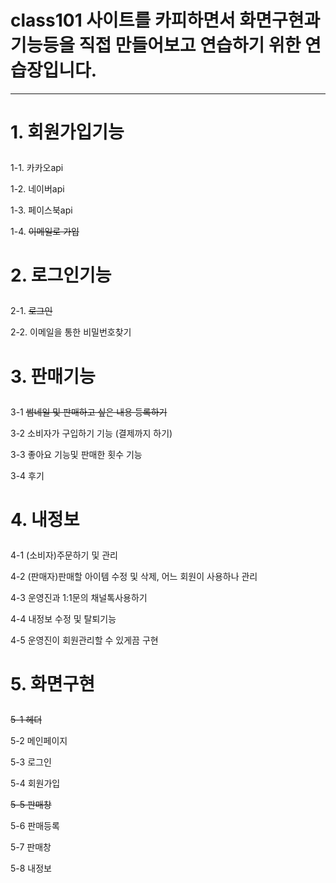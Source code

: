 

# class101 사이트를 카피하면서 화면구현과 기능등을 직접 만들어보고 연습하기 위한 연습장입니다.

<hr>

# <p>1. 회원가입기능
<p>1-1. 카카오api
<p>1-2. 네이버api
<p>1-3. 페이스북api
<p>1-4. <del>이메일로 가입</del> 

# <p>2. 로그인기능
<p>2-1. <del>로그인</del>
<p>2-2. 이메일을 통한 비밀번호찾기

# <p>3. 판매기능
<p>3-1 <del> 썸네일 및 판매하고 싶은 내용 등록하기 </del>
<p>3-2 소비자가 구입하기 기능 (결제까지 하기)
<p>3-3 좋아요 기능및 판매한 횟수 기능
<p>3-4 후기


# <p>4. 내정보
<p>4-1 (소비자)주문하기 및 관리
<p>4-2 (판매자)판매할 아이템 수정 및 삭제, 어느 회원이 사용하나 관리
<p>4-3 운영진과 1:1문의 채널톡사용하기 
<p>4-4 내정보 수정 및 탈퇴기능 
<p>4-5 운영진이 회원관리할 수 있게끔 구현

# <p>5. 화면구현
<p><del>5-1 헤더</del>
<p>5-2 메인페이지
<p><de>5-3 로그인</del>
<p>5-4 회원가입
<p><del>5-5 판매창</del>
<p>5-6 판매등록
<p>5-7 판매창
<p>5-8 내정보
